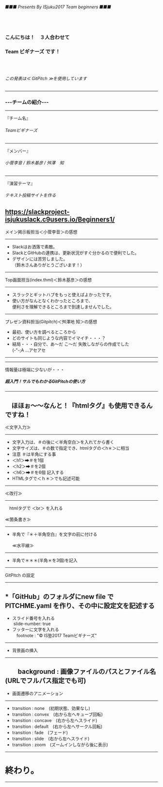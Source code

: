 ###### ■■■ Presents By ISjuku2017 Team beginners ■■■
### 　
### こんにちは！　３人合わせて
### Team ビギナーズ です！
### 　
###### この発表は≪ GitPitch ≫を使用しています
---
### ---チームの紹介---
***
『チーム名』
###### Teamビギナーズ
***
『メンバー』
###### 小菅李音 / 鈴木基彦 / 舛澤　知
***
『演習テーマ』
###### テキスト投稿サイトを作る
https://slackproject-isjukuslack.c9users.io/Beginners1/
---
メイン掲示板担当＜小菅李音＞の感想
***
* Slackはお洒落で素敵。
* SlackとGitHubの連携は、更新状況がすぐ分かるので便利でした。
* デザインには苦労しました。<br>（鈴木さんありがとうございます！）
---
Top画面担当(index.thml)＜鈴木基彦＞の感想
***
* スラックとギットハブをもっと使えばよかったです。
* 使い方がなんとなくわかったところまで、<br>
便利さを理解できるところまで到達しませんでした。
---
プレゼン資料担当(Gitpitch)＜舛澤地 知＞の感想
* 最初、使い方を調べるところから
* どのサイトも同じような内容でイマイチ・・・？
* 結局・・・自分で、あ～だ こ～だ 失敗しながらの作成でした<br>
(-"-;A ...アセアセ
---

---
情報量は極端に少ないが・・・<br>
##### 超入門！サルでもわかるGitPitchの使い方
***
　ほほぉ～～なんと！『htmlタグ』も使用できるんですね！
---
≪文字入力≫
***
* 文字入力は、＃の後に＜半角空白＞を入れてから書く
* 文字サイズは、＃の数で指定でき、htmlタグの＜h＊＞に相当
* 注意 ＃は半角にする事
* ＜h1＞➡＃を1個
* ＜h2＞➡＃を2個
* ＜h6＞➡＃を6個 記入する
* HTMLタグで＜ｈ＊＞でも記述可能
---
≪改行≫
***
　htmlタグで ＜br＞ を入れる
<br><br>
≪箇条書き≫
***
* 半角で『＊＋半角空白』を文字の前に付ける
<br><br>
≪水平線≫
***
* 半角で＊＊＊(半角＊を3個)を記入
---
GitPitch の設定
***
*「GitHub」のフォルダにnew file で PITCHME.yaml を作り、その中に設定文を記述する
---
* スライド番号を入れる<br>
  slide-number: true<br>
* フッターに文字を入れる<br>
　footnote : "© IS塾2017 Teamビギナーズ"
---
* 背景画の挿入
***
　　background : 画像ファイルのパスとファイル名<br>
  (URLでフルパス指定でも可)
---
* 画面遷移のアニメーション
***
* transition : none　(初期状態、効果なし)<br>
* transition : convex　(右から左へキューブ回転)<br>
* transition : concave　(右から左へスライド)<br>
* transition : default　(右から左へサークル回転)<br>
* transition : fade　(フェード)<br>
* transition : slide　(右から左へスライド)<br>
* transition : zoom　(ズームインしながら後に表示)
---
# 終わり。
---
